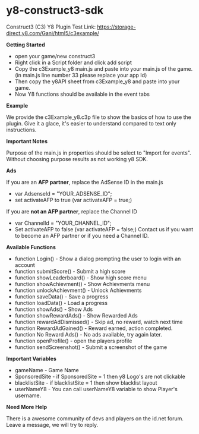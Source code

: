 # y8-construct3-sdk

Construct3 (C3) Y8 Plugin
Test Link: https://storage-direct.y8.com/Gani/html5/c3example/

**Getting Started**

- open your game/new construct3
- Right click in a Script folder and click add script
- Copy the c3Example_y8 main.js and paste into your main.js of the game.
(in main.js line number 33 please replace your app Id)
- Then copy the y8API sheet from c3Example_y8 and paste into your game.
- Now Y8 functions should be available in the event tabs

**Example**

We provide the c3Example_y8.c3p file to show the basics of how to use the plugin. Give it a glace, it's easier to understand compared to text only instructions.

**Important Notes**

Purpose of the main.js in properties should be select to "Import for events". Without choosing purpose results as not working y8 SDK.

**Ads**

If you are an **AFP partner**, replace the AdSense ID in the main.js
- var AdsenseId = "YOUR_ADSENSE_ID";
- set activateAFP to true (var activateAFP = true;)

If you are **not an AFP partner**, replace the Channel ID
- var ChannelId = "YOUR_CHANNEL_ID";
- Set activateAFP to false (var activateAFP = false;) Contact us if you want to become an AFP partner or if you need a Channel ID.

**Available Functions**

- function Login() - Show a dialog prompting the user to login with an account
- function submitScore() - Submit a high score
- function showLeaderboard() - Show high score menu
- function showAchievment() - Show Achievments menu
- function unlockAchievment() - Unlock Achievments
- function saveData() - Save a progress 
- function loadData() - Load a progress
- function showAds() - Show Ads
- function showRewardAds() - Show Rewarded Ads
- function rewardAdDismissed() - Skip ad, no reward, watch next time
- function RewardAdGained() - Reward earned, action completed.
- function No Reward Ads() - No ads available, try again later.
- function openProfile() - open the players profile
- function sendScreenshot() - Submit a screenshot of the game

**Important Variables**

- gameName - Game Name
- SponsoredSite -  if SponsoredSite = 1 then y8 Logo's are not clickable
- blacklistSite - if blacklistSite = 1 then show blacklist layout 
- userNameY8 - You can call userNameY8 variable to show Player's username.

**Need More Help**

There is a awesome community of devs and players on the id.net forum. Leave a message, we will try to reply.
